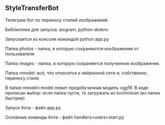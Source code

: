 ## **StyleTransferBot**

Телеграм бот по переносу стилей изображений.

Библиотеки для запуска: aiogram, python-dotenv

Запускается из консоли командой python app.py

Папка photos - папка, в которую сохраняются изображения от пользователя

Папка images - папка, в которую сохраняется полученное изображение.

Папка nmodel: всё, что относится к нейронной сети и, собственно, переносу стиля.

В папке nmodel>model лежит предобученная модель vgg19. В коде прописан выбор: если папка пуста, то загружать из torchvision (из папки быстрее)

Запуск бота - файл app.py

Основные команды бота - файл handlers>users>start.py
